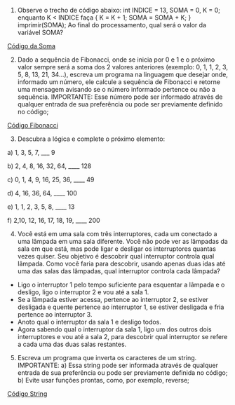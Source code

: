 1)	Observe o trecho de código abaixo: 
int INDICE = 13, SOMA = 0, K = 0; 
enquanto K < INDICE faça 
{
 K = K + 1; 
SOMA = SOMA + K;
 }
 imprimir(SOMA); 
Ao final do processamento, qual será o valor da variável SOMA? 

[Código da Soma](https://github.com/luizlacava/DesafioTarget/blob/main/soma.js)


2) Dado a sequência de Fibonacci, onde se inicia por 0 e 1 e o próximo valor sempre será a soma dos 2 valores anteriores (exemplo: 0, 1, 1, 2, 3, 5, 8, 13, 21, 34...), escreva um programa na linguagem que desejar onde, informado um número, ele calcule a sequência de Fibonacci e retorne uma mensagem avisando se o número informado pertence ou não a sequência. 
IMPORTANTE: Esse número pode ser informado através de qualquer entrada de sua preferência ou pode ser previamente definido no código;

[Código Fibonacci](https://github.com/luizlacava/DesafioTarget/blob/main/fibonacci.js)


3) Descubra a lógica e complete o próximo elemento: 

a) 1, 3, 5, 7, ___ 9

b) 2, 4, 8, 16, 32, 64, ____ 128

c) 0, 1, 4, 9, 16, 25, 36, ____ 49

d) 4, 16, 36, 64, ____ 100

e) 1, 1, 2, 3, 5, 8, ____ 13

f) 2,10, 12, 16, 17, 18, 19, ____ 200


4) Você está em uma sala com três interruptores, cada um conectado a uma lâmpada em uma sala diferente. Você não pode ver as lâmpadas da sala em que está, mas pode ligar e desligar os interruptores quantas vezes quiser. Seu objetivo é descobrir qual interruptor controla qual lâmpada. Como você faria para descobrir, usando apenas duas idas até uma das salas das lâmpadas, qual interruptor controla cada lâmpada?

- Ligo o interruptor 1 pelo tempo suficiente para esquentar a lâmpada e o desligo, ligo o interruptor 2 e vou até a sala 1.
- Se a lâmpada estiver acessa, pertence ao interruptor 2, se estiver desligada e quente pertence ao interruptor 1, se estiver desligada e fria pertence ao interruptor 3.
- Anoto qual o interruptor da sala 1 e desligo todos.
- Agora sabendo qual o interruptor da sala 1, ligo um dos outros dois interruptores e vou até a sala 2, para descobrir qual interruptor se refere a cada uma das duas salas restantes.


5) Escreva um programa que inverta os caracteres de um string. IMPORTANTE: 
a) Essa string pode ser informada através de qualquer entrada de sua preferência ou pode ser previamente definida no código; 
b) Evite usar funções prontas, como, por exemplo, reverse;

[Código String](https://github.com/luizlacava/DesafioTarget/blob/main/string.js)
